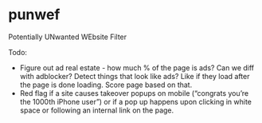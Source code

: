 # punwef
Potentially UNwanted WEbsite Filter

Todo:

* Figure out ad real estate - how much % of the page is ads? Can we diff with adblocker? Detect things that look like ads? Like if they load after the page is done loading. Score page based on that.
* Red flag if a site causes takeover popups on mobile (“congrats you’re the 1000th iPhone user”) or if a pop up happens upon clicking in white space or following an internal link on the page.
